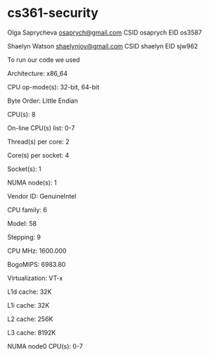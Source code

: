 cs361-security
==============
Olga Saprycheva
osaprych@gmail.com
CSID osaprych
EID os3587

Shaelyn Watson
shaelynjoy@gmail.com
CSID shaelyn
EID sjw962


To run our code we used


Architecture:          x86_64

CPU op-mode(s):        32-bit, 64-bit

Byte Order:            Little Endian

CPU(s):                8

On-line CPU(s) list:   0-7

Thread(s) per core:    2

Core(s) per socket:    4

Socket(s):             1

NUMA node(s):          1

Vendor ID:             GenuineIntel

CPU family:            6

Model:                 58

Stepping:              9

CPU MHz:               1600.000

BogoMIPS:              6983.80

Virtualization:        VT-x

L1d cache:             32K

L1i cache:             32K

L2 cache:              256K

L3 cache:              8192K

NUMA node0 CPU(s):     0-7
